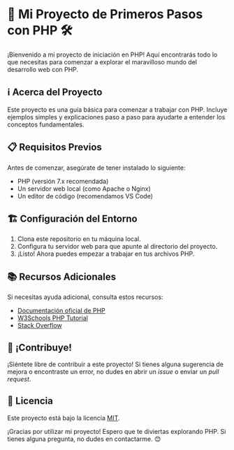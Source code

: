 # 🚀 Mi Proyecto de Primeros Pasos con PHP 🛠️

¡Bienvenido a mi proyecto de iniciación en PHP! Aquí encontrarás todo lo que necesitas para comenzar a explorar el maravilloso mundo del desarrollo web con PHP.

## ℹ️ Acerca del Proyecto

Este proyecto es una guía básica para comenzar a trabajar con PHP. Incluye ejemplos simples y explicaciones paso a paso para ayudarte a entender los conceptos fundamentales.

## 📋 Requisitos Previos

Antes de comenzar, asegúrate de tener instalado lo siguiente:
- PHP (versión 7.x recomendada)
- Un servidor web local (como Apache o Nginx)
- Un editor de código (recomendamos VS Code)

## 🏗️ Configuración del Entorno

1. Clona este repositorio en tu máquina local.
2. Configura tu servidor web para que apunte al directorio del proyecto.
3. ¡Listo! Ahora puedes empezar a trabajar en tus archivos PHP.


## 📚 Recursos Adicionales

Si necesitas ayuda adicional, consulta estos recursos:
- [Documentación oficial de PHP](https://www.php.net/docs.php)
- [W3Schools PHP Tutorial](https://www.w3schools.com/php/)
- [Stack Overflow](https://stackoverflow.com/questions/tagged/php)

## 🎉 ¡Contribuye!

¡Siéntete libre de contribuir a este proyecto! Si tienes alguna sugerencia de mejora o encontraste un error, no dudes en abrir un *issue* o enviar un *pull request*.

## 📝 Licencia

Este proyecto está bajo la licencia [MIT](LICENSE).

¡Gracias por utilizar mi proyecto! Espero que te diviertas explorando PHP. Si tienes alguna pregunta, no dudes en contactarme. 😊


